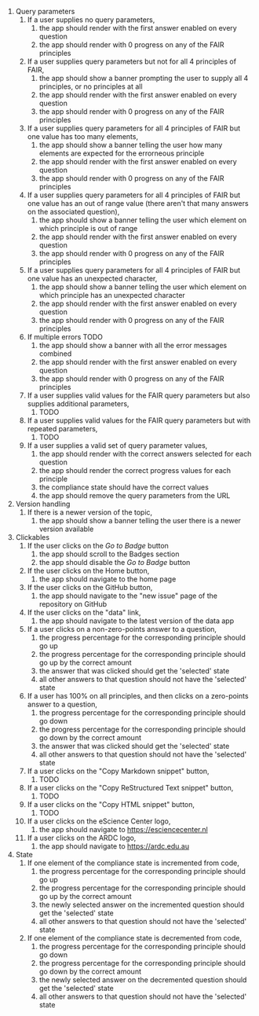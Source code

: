 1. Query parameters
    1. If a user supplies no query parameters,
        1. the app should render with the first answer enabled on every question
        1. the app should render with 0 progress on any of the FAIR principles
    1. If a user supplies query parameters but not for all 4 principles of FAIR,
        1. the app should show a banner prompting the user to supply all 4 principles, or no principles at all
        1. the app should render with the first answer enabled on every question
        1. the app should render with 0 progress on any of the FAIR principles
    1. If a user supplies query parameters for all 4 principles of FAIR but one value has too many elements,
        1. the app should show a banner telling the user how many elements are expected for the errorneous principle
        1. the app should render with the first answer enabled on every question
        1. the app should render with 0 progress on any of the FAIR principles
    1. If a user supplies query parameters for all 4 principles of FAIR but one value has an out of range value (there aren't that many answers on the associated question),
        1. the app should show a banner telling the user which element on which principle is out of range
        1. the app should render with the first answer enabled on every question
        1. the app should render with 0 progress on any of the FAIR principles
    1. If a user supplies query parameters for all 4 principles of FAIR but one value has an unexpected character,
        1. the app should show a banner telling the user which element on which principle has an unexpected character
        1. the app should render with the first answer enabled on every question
        1. the app should render with 0 progress on any of the FAIR principles
    1. If multiple errors TODO
        1. the app should show a banner with all the error messages combined
        1. the app should render with the first answer enabled on every question
        1. the app should render with 0 progress on any of the FAIR principles
    1. If a user supplies valid values for the FAIR query parameters but also supplies additional parameters, 
        1. TODO
    1. If a user supplies valid values for the FAIR query parameters but with repeated parameters, 
        1. TODO
    1. If a user supplies a valid set of query parameter values,
        1. the app should render with the correct answers selected for each question
        1. the app should render the correct progress values for each principle
        1. the compliance state should have the correct values
        1. the app should remove the query parameters from the URL
1. Version handling
    1. If there is a newer version of the topic,
        1. the app should show a banner telling the user there is a newer version available
1. Clickables
    1. If the user clicks on the _Go to Badge_ button
        1. the app should scroll to the Badges section
        1. the app should disable the _Go to Badge_ button
    1. If the user clicks on the Home button,
        1. the app should navigate to the home page
    1. If the user clicks on the GitHub button,
        1. the app should navigate to the "new issue" page of the repository on GitHub
    1. If the user clicks on the "data" link,
        1. the app should navigate to the latest version of the data app
    1. If a user clicks on a non-zero-points answer to a question,
        1. the progress percentage for the corresponding principle should go up
        1. the progress percentage for the corresponding principle should go up by the correct amount
        1. the answer that was clicked should get the 'selected' state
        1. all other answers to that question should not have the 'selected' state
    1. If a user has 100% on all principles, and then clicks on a zero-points answer to a question, 
        1. the progress percentage for the corresponding principle should go down
        1. the progress percentage for the corresponding principle should go down by the correct amount
        1. the answer that was clicked should get the 'selected' state
        1. all other answers to that question should not have the 'selected' state
    1. If a user clicks on the "Copy Markdown snippet" button,
        1. TODO
    1. If a user clicks on the "Copy ReStructured Text snippet" button,
        1. TODO
    1. If a user clicks on the "Copy HTML snippet" button,
        1. TODO
    1. If a user clicks on the eScience Center logo, 
        1. the app should navigate to https://esciencecenter.nl
    1. If a user clicks on the ARDC logo, 
        1. the app should navigate to https://ardc.edu.au
1. State
    1. If one element of the compliance state is incremented from code,
        1. the progress percentage for the corresponding principle should go up
        1. the progress percentage for the corresponding principle should go up by the correct amount
        1. the newly selected answer on the incremented question should get the 'selected' state
        1. all other answers to that question should not have the 'selected' state
    1. If one element of the compliance state is decremented from code,
        1. the progress percentage for the corresponding principle should go down
        1. the progress percentage for the corresponding principle should go down by the correct amount
        1. the newly selected answer on the decremented question should get the 'selected' state
        1. all other answers to that question should not have the 'selected' state
